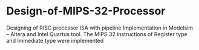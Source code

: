 # Design-of-MIPS-32-Processor
Designing of RISC processor ISA with pipeline Implementation in Modelsim – Altera and Intel Quartus tool. The MIPS 32 instructions of Register type and Immediate type were implemented

